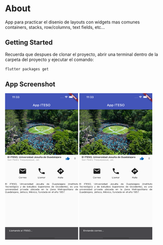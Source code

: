 # About
App para practicar el disenio de layouts con widgets mas comunes
containers, stacks, row/columns, text fields, etc...

## Getting Started

Recuerda que despues de clonar el proyecto, abrir una terminal dentro de la carpeta del proyecto y ejecutar el comando:

```sh
flutter packages get
``` 

## App Screenshot


<img src="screenshot/Capture0.png" width="240" height="480" />
<img src="screenshot/Capture1.png" width="240" height="480" />

